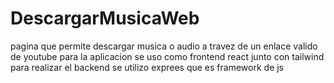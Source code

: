 # DescargarMusicaWeb
pagina que permite descargar musica o audio a travez de un enlace valido de youtube para la aplicacion se uso como frontend react junto con tailwind para realizar el backend se utilizo exprees que es framework de js

